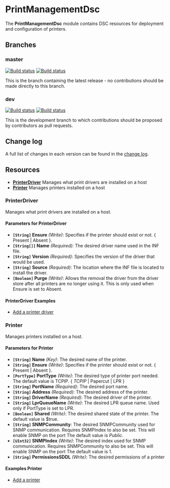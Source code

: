 # PrintManagementDsc

The **PrintManagementDsc** module contains DSC resources for deployment and configuration of printers.

## Branches

### master

[![Build status](https://ci.appveyor.com/api/projects/status/k8mfwp3easg4n5au/branch/master?svg=true)](https://ci.appveyor.com/project/limiteddenial/cprintermanagement/branch/master)
[![Build status](https://codecov.io/gh/limiteddenial/cPrinterManagement/branch/master/graph/badge.svg)](https://codecov.io/gh/limiteddenial/cPrinterManagement/branch/master/graph/badge.svg)

This is the branch containing the latest release - no contributions should be made directly to this branch.

### dev

[![Build status](https://ci.appveyor.com/api/projects/status/k8mfwp3easg4n5au/branch/dev?svg=true)](https://ci.appveyor.com/project/limiteddenial/cprintermanagement/branch/dev)
[![Build status](https://codecov.io/gh/limiteddenial/cPrinterManagement/branch/dev/graph/badge.svg)](https://codecov.io/gh/limiteddenial/cPrinterManagement/branch/dev/graph/badge.svg)

This is the development branch to which contributions should be proposed by contributors as pull requests.

## Change log

A full list of changes in each version can be found in the [change log](CHANGELOG.md).

## Resources

* [**PrinterDriver**](#printerDriver) Manages what print drivers are installed on a host
* [**Printer**](#printer) Manages printers installed on a host

### PrinterDriver

Manages what print drivers are installed on a host.

#### Parameters for PrinterDriver

* **`[String]` Ensure** _(Write)_: Specifies if the printer should exist or not.  { Present | Absent }.
* **`[String[]]` Name** _(Required)_: The desired driver name used in the INF file.
* **`[String]` Version** _(Required)_: Specifies the version of the driver that would be used.
* **`[String]` Source** _(Required)_: The location where the INF file is located to install the driver.
* **`[Boolean]` Purge** _(Write)_: Allows the removal the driver from the driver store after all printers are no longer using it. This is only used when Ensure is set to Absent.

#### PrinterDriver Examples

* [Add a printer driver](Modules/PrintManagementDsc/Examples/PrinterDriver.ps1)

### Printer

Manages printers installed on a host.

#### Parameters for Printer

* **`[String]` Name** _(Key)_: The desired name of the printer.
* **`[String]` Ensure** _(Write)_: Specifies if the printer should exist or not.  { Present | Absent }.
* **`[PortType]` PortType** _(Write)_: The desired type of printer port needed.
    The default value is TCPIP. { *TCPIP* | Papercut | LPR }
* **`[String]` PortName** _(Required)_: The desired port name.
* **`[String]` Address** _(Required)_: The desired address of the printer.
* **`[String]` DriverName** _(Required)_: The desired driver of the printer.
* **`[String]` LprQueueName** _(Write)_: The desired LPR queue name. Used only if PortType is set to LPR.
* **`[Boolean]` Shared** _(Write)_: The desired shared state of the printer.
    The default value is $true.
* **`[String]` SNMPCommunity**: The desired SNMPCommunity used for SNMP communication. Requires SNMPIndex to also be set. This will enable SNMP on the port
    The default value is _Public_.
* **`[UInt32]` SNMPIndex** _(Write)_: The desired index used for SNMP communication. Requires SNMPCommunity to also be set. This will enable SNMP on the port
    The default value is 1.
* **`[String]` PermissionsSDDL** _(Write)_: The desired permissions of a printer

#### Examples Printer

* [Add a printer](Modules/PrintManagementDsc/Examples/Printer.ps1)
